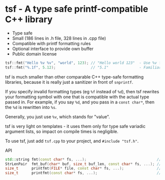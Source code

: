 # tsf - A type safe printf-compatible C++ library

* Type safe
* Small (186 lines in .h file, 328 lines in .cpp file)
* Compatible with printf formatting rules
* Optional interface to provide own buffer
* Public domain license

```cpp
tsf::fmt("Hello %v %v", "world", 123); // "Hello world 123"  - Use %v for any value
tsf::fmt("%.1f", 5.12);                // "5.1"              - Familiar printf rules work
```

tsf is much smaller than other comparable C++ type-safe formatting libraries,
because it is really just a sanitizer in front of `snprintf`.

If you specify invalid formatting types (eg `%f` instead of `%d`), then tsf rewrites
your formatting symbol with one that is compatible with the actual type passed in.
For example, if you say `%d`, and you pass in a `const char*`, then the `%d` is
rewritten into `%s`.

Generally, you just use `%v`, which stands for "value".

tsf is very light on templates - it uses them only for type safe variadic argument lists,
so impact on compile times is negligible.

To use tsf, just add `tsf.cpp` to your project, and `#include "tsf.h"`.

API

```cpp
std::string fmt(const char* fs, ...);                                // Format to string
StrLenPair  fmt_buf(char* buf, size_t buf_len, const char* fs, ...); // Try to use buffer. Fallback to heap.
size_t      printfmt(FILE* file, const char* fs, ...);               // Write to file
size_t      printfmt(const char* fs, ...);                           // Write to stdout
```
